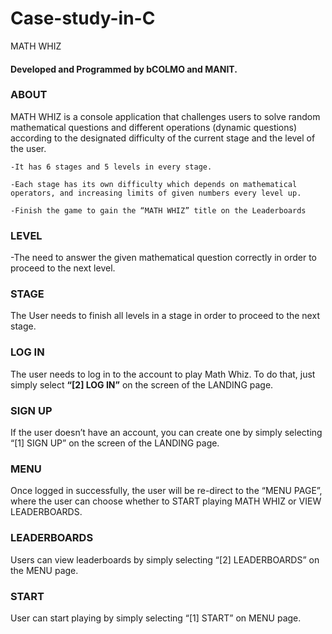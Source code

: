 # Case-study-in-C
<head>MATH WHIZ</head>
<h4>Developed and Programmed by <Strong>bCOLMO and MANIT</Strong>.</h4>

<body>
<div>
        <h3>ABOUT</h3>
<p>MATH WHIZ is a console application that challenges users to solve random mathematical questions and different operations (dynamic questions) according to the designated difficulty of the current stage and the level of the user.
    </p>

    -It has 6 stages and 5 levels in every stage. 

    -Each stage has its own difficulty which depends on mathematical operators, and increasing limits of given numbers every level up.

    -Finish the game to gain the “MATH WHIZ” title on the Leaderboards
    
</div>
    
<h3>LEVEL</h3>
<p>-The need to answer the given mathematical question correctly in order to proceed to the next level.
    </p> 

<h3>STAGE</h3>
    </p> The User needs to finish all levels in a stage in order to proceed to the next stage.
    </p> 

<h3>LOG IN</h3>
    <p> The user needs to log in to the account to play Math Whiz. To do that, just simply select <b>“[2] LOG IN”</b> on the screen of the LANDING page.
    </p> 

<h3>SIGN UP</h3>
    <p>If the user doesn’t have an account, you can create one by simply selecting “[1] SIGN UP” on the screen of the LANDING page.
    </p> 

<h3>MENU</h3>
    <p> Once logged in successfully, the user will be re-direct to the “MENU PAGE”, where the user can choose whether to START playing MATH WHIZ or VIEW LEADERBOARDS.
    </p> 
<h3>LEADERBOARDS</h3> 
    <p> Users can view leaderboards by simply selecting
    “[2] LEADERBOARDS” on the MENU page.
    </p> 
<h3>START</h3> 
    <p>User can start playing by simply selecting “[1] START” on
    MENU page.
    </p>
</body>

